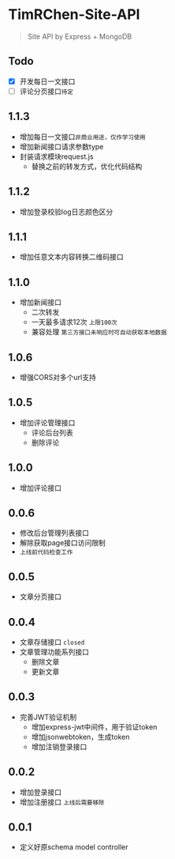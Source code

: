 # TimRChen-Site-API
>   Site API by Express + MongoDB

## Todo

- [x]   开发每日一文接口
- [ ]   评论分页接口`待定`

## 1.1.3

-   增加每日一文接口`非商业用途，仅作学习使用`
-   增加新闻接口请求参数type
-   封装请求模块request.js
    - 替换之前的转发方式，优化代码结构

## 1.1.2

-   增加登录校验log日志颜色区分

## 1.1.1

-   增加任意文本内容转换二维码接口

## 1.1.0

-   增加新闻接口
    -  二次转发
    -  一天最多请求12次 `上限100次`
    -  兼容处理 `第三方接口未响应时可自动获取本地数据`

## 1.0.6

-   增强CORS对多个url支持

## 1.0.5

-   增加评论管理接口
    -   评论后台列表
    -   删除评论

## 1.0.0

-   增加评论接口


## 0.0.6

-   修改后台管理列表接口
-   解除获取page接口访问限制
-   `上线前代码检查工作`

## 0.0.5

-   文章分页接口

## 0.0.4 

-   文章存储接口 `closed`
-   文章管理功能系列接口
    -   删除文章
    -   更新文章

## 0.0.3

-   完善JWT验证机制
    -   增加express-jwt中间件，用于验证token
    -   增加jsonwebtoken，生成token
    -   增加注销登录接口

## 0.0.2

-   增加登录接口
-   增加注册接口 `上线后需要移除`


## 0.0.1

-   定义好原schema model controller
